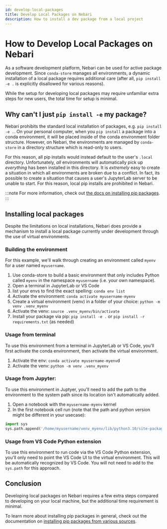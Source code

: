 ```yaml
---
id: develop-local-packages
title: Develop Local Packages on Nebari
description: How to install a dev package from a local project
---
```


# How to Develop Local Packages on Nebari

As a software development platform, Nebari can be used for active package development. Since `conda-store` manages all environments, a dynamic installation of a local package requires additional care (after all, `pip install -e .` is explicitly disallowed for various reasons).

While the setup for developing local packages may require unfamiliar extra steps for new users, the total time for setup is minimal.

## Why can't I just `pip install -e` my package?

Nebari prohibits the standard local installation of packages, e.g. `pip install -e .`. On your personal computer, when you `pip install` a package into a conda environment, it will be placed inside of the conda environment folder structure. However, on Nebari, the environments are managed by `conda-store` in a directory structure which is read-only to users.

For this reason, all pip installs would instead default to the user's `.local` directory. Unfortunately, _all_ environments will automatically pick up _everything_ has been installed in this directory. It is _extremely_ easy to create a situation in which all environments are broken due to a conflict. In fact, its possible to create a situation that causes a user's JupyterLab server to be unable to start. For this reason, local pip installs are prohibited in Nebari.

:::note
For more information, check out [the docs on installing pip packages](/docs/how-tos/install-pip-packages).
:::

## Installing local packages

Despite the limitations on local installations, Nebari does provide a mechanism to install a local package currently under development through the use of virtual environments.

### Building the environment

For this example, we'll walk through creating an environment called `myenv` for a user named `myusername`.

1. Use conda-store to build a basic environment that only includes Python called `myenv` in the namespace `myusername` (i.e. your own namespace).
2. Open a terminal in JupyterLab or VS Code
3. list your envs to find the exact spelling: `conda env list`
4. Activate the environment: `conda activate myusername-myenv`
5. Create a virtual environment (venv) in a folder of your choice: `python -m venv .venv_myenv`
6. Activate the venv: `source .venv_myenv/bin/activate`
7. Install your package via pip: `pip install -e .` or `pip install -r requirements.txt` (as needed)

### Usage from terminal

To use this environment from a terminal in JupyterLab or VS Code, you'll first activate the conda environment, then activate the virtual environment.

1. Activate the env: `conda activate myusername-myenv`d
2. Activate the venv: `python -m venv .venv_myenv`

### Usage from Jupyter:

To use this environment in Juptyer, you'll need to add the path to the environment to the system path since its location isn't automatically added.

1. Open a notebook with the `myusername-myenv` kernel
2. In the first notebook cell run (note that the path and python version might be different in your usecase):

```python
import sys
sys.path.append('/home/myusername/venv_myenv/lib/python3.10/site-packages/')
```

### Usage from VS Code Python extension

To use this environment to run code via the VS Code Python extension, you'll only need to point the VS Code UI to the virtual environment. This will be automatically recognized by VS Code. You will not need to add to the `sys.path` for this approach.

## Conclusion

Developing local packages on Nebari requires a few extra steps compared to developing on your local machine, but the additional time requirement is minimal.

To learn more about installing pip packages in general, check out the documentation on [installing pip packages from various sources](/docs/how-tos/install-pip-packages).
